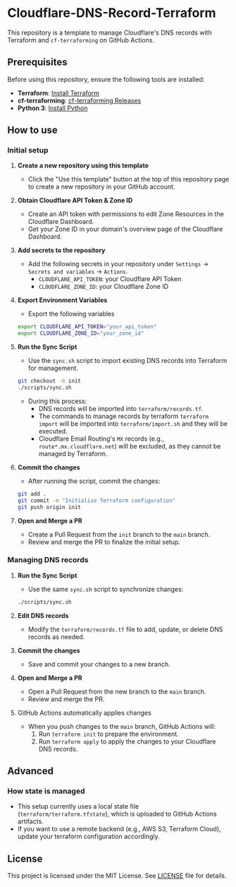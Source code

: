 # Cloudflare-DNS-Record-Terraform

This repository is a template to manage Cloudflare's DNS records with Terraform and `cf-terraforming` on GitHub Actions.

## Prerequisites

Before using this repository, ensure the following tools are installed:

- **Terraform**: [Install Terraform](https://www.terraform.io/downloads)
- **cf-terraforming**: [cf-terraforming Releases](https://github.com/cloudflare/cf-terraforming)
- **Python 3**: [Install Python](https://www.python.org/downloads/)

## How to use
### Initial setup
1. **Create a new repository using this template**
    - Click the "Use this template" button at the top of this repository page to create a new repository in your GitHub account.

2. **Obtain Cloudflare API Token & Zone ID**
    - Create an API token with permissions to edit Zone Resources in the Cloudflare Dashboard.
    - Get your Zone ID in your domain's overview page of the Cloudflare Dashboard.

3. **Add secrets to the repository**
    - Add the following secrets in your repository under `Settings` -> `Secrets and variables` -> `Actions`.
      - `CLOUDFLARE_API_TOKEN`: your Cloudflare API Token
      - `CLOUDFLARE_ZONE_ID`: your Cloudflare Zone ID

4. **Export Environment Variables**
    - Export the following variables
    ```bash
    export CLOUDFLARE_API_TOKEN="your_api_token"
    export CLOUDFLARE_ZONE_ID="your_zone_id"
    ```

5. **Run the Sync Script**
    - Use the `sync.sh` script to import existing DNS records into Terraform for management.
    ```bash
    git checkout -b init
    ./scripts/sync.sh
    ```
    - During this process:
      - DNS records will be imported into `terraform/records.tf`.
      - The commands to manage records by terraform `terraform import` will be imported into `terraform/import.sh` and they will be executed.
      - Cloudflare Email Routing's `MX` records (e.g., `route*.mx.cloudflare.net`) will be excluded, as they cannot be managed by Terraform.

6. **Commit the changes**
    - After running the script, commit the changes:
    ```bash
    git add .
    git commit -m "Initialize Terraform configuration"
    git push origin init
    ```

7. **Open and Merge a PR**
    - Create a Pull Request from the `init` branch to the `main` branch.
    - Review and merge the PR to finalize the initial setup.

### Managing DNS records

1. **Run the Sync Script**
    - Use the same `sync.sh` script to synchronize changes:
     ```bash
     ./scripts/sync.sh
     ```

2. **Edit DNS records**
    - Modify the `terraform/records.tf` file to add, update, or delete DNS records as needed.

3. **Commit the changes**
    - Save and commit your changes to a new branch.

4. **Open and Merge a PR**
    - Open a Pull Request from the new branch to the `main` branch.
    - Review and merge the PR.

5. GitHub Actions automatically applies changes
    - When you push changes to the `main` branch, GitHub Actions will:
      1. Run `terraform init` to prepare the environment.
      2. Run `terraform apply` to apply the changes to your Cloudflare DNS records.


## Advanced
### How state is managed
- This setup currently uses a local state file (`terraform/terraform.tfstate`), which is uploaded to GitHub Actions artifacts.
- If you want to use a remote backend (e.g., AWS S3, Terraform Cloud), update your terraform configuration accordingly.

## License
This project is licensed under the MIT License. See [LICENSE](LICENSE) file for details.